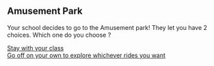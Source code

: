Amusement Park
---
Your school decides to go to the Amusement park! They let you have 2 choices. Which one do you choose ?

[Stay with your class](choices/class-decision.md)  
[Go off on your own to explore whichever rides you want](choices/explore-or-search.md)